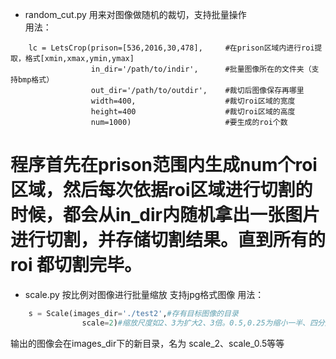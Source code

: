 * random_cut.py   用来对图像做随机的裁切，支持批量操作  
用法：
```
    lc = LetsCrop(prison=[536,2016,30,478],     #在prison区域内进行roi提取，格式[xmin,xmax,ymin,ymax]
                  in_dir='/path/to/indir',      #批量图像所在的文件夹（支持bmp格式）
                  out_dir='/path/to/outdir',    #裁切后图像保存再哪里
                  width=400,                    #裁切roi区域的宽度
                  height=400                    #裁切roi区域的高度
                  num=1000)                     #要生成的roi个数
```
程序首先在prison范围内生成num个roi区域，然后每次依据roi区域进行切割的时候，都会从in_dir内随机拿出一张图片进行切割，并存储切割结果。直到所有的roi
都切割完毕。  
================
* scale.py 按比例对图像进行批量缩放  支持jpg格式图像
用法：
```python
    s = Scale(images_dir='./test2',#存有目标图像的目录
                scale=2)#缩放尺度如2、3为扩大2、3倍。0.5,0.25为缩小一半、四分之一
```
输出的图像会在images_dir下的新目录，名为 scale_2、scale_0.5等等
